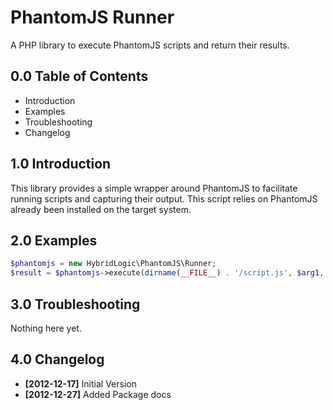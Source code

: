 PhantomJS Runner
================

A PHP library to execute PhantomJS scripts and return
their results.


0.0 Table of Contents
---------------------

* Introduction
* Examples
* Troubleshooting
* Changelog


1.0 Introduction
----------------

This library provides a simple wrapper around PhantomJS to
facilitate running scripts and capturing their output. This
script relies on PhantomJS already been installed on the
target system.


2.0 Examples
------------

```php
$phantomjs = new HybridLogic\PhantomJS\Runner;
$result = $phantomjs->execute(dirname(__FILE__) . '/script.js', $arg1, $arg2);
```


3.0 Troubleshooting
-------------------

Nothing here yet.


4.0 Changelog
-------------

* **[2012-12-17]** Initial Version
* **[2012-12-27]** Added Package docs
